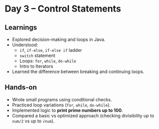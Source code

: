 # Day 3 – Control Statements

## Learnings
- Explored decision-making and loops in Java.
- Understood:
    - `if`, `if-else`, `if-else if` ladder
    - `switch` statement
    - Loops: `for`, `while`, `do-while`
    - Intro to Iterators
- Learned the difference between breaking and continuing loops.

## Hands-on
- Wrote small programs using conditional checks.
- Practiced loop variations (`for`, `while`, `do-while`).
- Implemented logic to **print prime numbers up to 100**.
- Compared a basic vs optimized approach (checking divisibility up to `num/2` vs up to `√num`).
